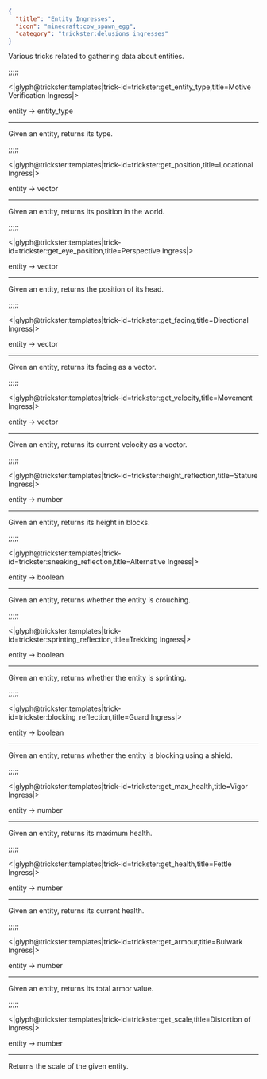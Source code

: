 ```json
{
  "title": "Entity Ingresses",
  "icon": "minecraft:cow_spawn_egg",
  "category": "trickster:delusions_ingresses"
}
```

Various tricks related to gathering data about entities.

;;;;;

<|glyph@trickster:templates|trick-id=trickster:get_entity_type,title=Motive Verification Ingress|>

entity -> entity_type

---

Given an entity, returns its type.

;;;;;

<|glyph@trickster:templates|trick-id=trickster:get_position,title=Locational Ingress|>

entity -> vector

---

Given an entity, returns its position in the world.

;;;;;

<|glyph@trickster:templates|trick-id=trickster:get_eye_position,title=Perspective Ingress|>

entity -> vector

---

Given an entity, returns the position of its head.

;;;;;

<|glyph@trickster:templates|trick-id=trickster:get_facing,title=Directional Ingress|>

entity -> vector

---

Given an entity, returns its facing as a vector.

;;;;;

<|glyph@trickster:templates|trick-id=trickster:get_velocity,title=Movement Ingress|>

entity -> vector

---

Given an entity, returns its current velocity as a vector.

;;;;;

<|glyph@trickster:templates|trick-id=trickster:height_reflection,title=Stature Ingress|>

entity -> number

---

Given an entity, returns its height in blocks.

;;;;;

<|glyph@trickster:templates|trick-id=trickster:sneaking_reflection,title=Alternative Ingress|>

entity -> boolean

---

Given an entity, returns whether the entity is crouching.

;;;;;

<|glyph@trickster:templates|trick-id=trickster:sprinting_reflection,title=Trekking Ingress|>

entity -> boolean

---

Given an entity, returns whether the entity is sprinting.

;;;;;

<|glyph@trickster:templates|trick-id=trickster:blocking_reflection,title=Guard Ingress|>

entity -> boolean

---

Given an entity, returns whether the entity is blocking using a shield.

;;;;;

<|glyph@trickster:templates|trick-id=trickster:get_max_health,title=Vigor Ingress|>

entity -> number

---

Given an entity, returns its maximum health.

;;;;;

<|glyph@trickster:templates|trick-id=trickster:get_health,title=Fettle Ingress|>

entity -> number

---

Given an entity, returns its current health.

;;;;;

<|glyph@trickster:templates|trick-id=trickster:get_armour,title=Bulwark Ingress|>

entity -> number

---

Given an entity, returns its total armor value.

;;;;;

<|glyph@trickster:templates|trick-id=trickster:get_scale,title=Distortion of Ingress|>

entity -> number

---

Returns the scale of the given entity.
